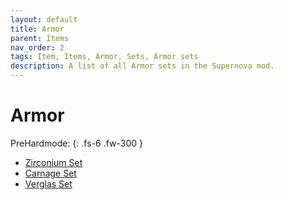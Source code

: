 ```yaml
---
layout: default
title: Armor
parent: Items
nav_order: 2
tags: Item, Items, Armor, Sets, Armor sets
description: A list of all Armor sets in the Supernova mod.
---
```


# Armor

PreHardmode: 
{: .fs-6 .fw-300 }
- [Zirconium Set](https://koekmeneer.github.io/SupernovaMod/docs/items/armor/zirconium_set)
- [Carnage Set](https://koekmeneer.github.io/SupernovaMod/docs/items/armor/carnage_set)
- [Verglas Set](https://koekmeneer.github.io/SupernovaMod/docs/items/armor/verglas_set)